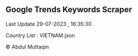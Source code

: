 

## Google Trends Keywords Scraper 
 
Last Update 29-07-2023 , 16:35:30

Country List :
VIETNAM.json



© Abdul Muttaqin 

